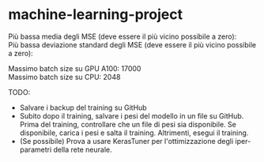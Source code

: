 # machine-learning-project  
  
Più bassa media degli MSE (deve essere il più vicino possibile a zero):  
Più bassa deviazione standard degli MSE (deve essere il più vicino possibile a zero):  

Massimo batch size su GPU A100: 17000  
Massimo batch size su CPU: 2048  

TODO:  
- Salvare i backup del training su GitHub
- Subito dopo il training, salvare i pesi del modello in un file su GitHub. Prima del training, controllare che un file di pesi sia disponibile. Se disponibile, carica i pesi e salta il training. Altrimenti, esegui il training.
- (Se possibile) Prova a usare KerasTuner per l'ottimizzazione degli iper-parametri della rete neurale.
